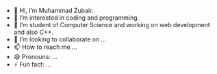 - 👋 Hi, I’m Muhammad Zubair.
- 👀 I’m interested in coding and programming.
- 🌱 I’m student of Computer Science and working on web development and also C++.
- 💞️ I’m looking to collaborate on ...
- 📫 How to reach me ...
- 😄 Pronouns: ...
- ⚡ Fun fact: ...

<!---
Code-with-Zubair/Code-with-Zubair is a ✨ special ✨ repository because its `README.md` (this file) appears on your GitHub profile.
You can click the Preview link to take a look at your changes.
--->
